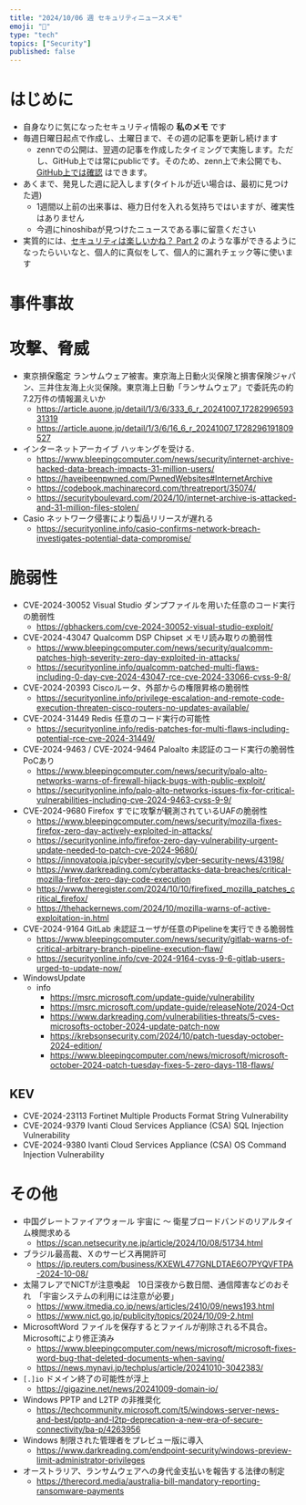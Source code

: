 ```yaml
---
title: "2024/10/06 週 セキュリティニュースメモ"
emoji: "🔖"
type: "tech"
topics: ["Security"]
published: false
---
```


# はじめに
* 自身なりに気になったセキュリティ情報の **私のメモ** です
* 毎週日曜日起点で作成し、土曜日まで、その週の記事を更新し続けます
    * zennでの公開は、翌週の記事を作成したタイミングで実施します。ただし、GitHub上では常にpublicです。そのため、zenn上で未公開でも、[GitHub上では確認](https://github.com/hinoshiba/zenn.dev/tree/main/articles) はできます。
* あくまで、発見した週に記入します(タイトルが近い場合は、最初に見つけた週)
    * 1週間以上前の出来事は、極力日付を入れる気持ちではいますが、確実性はありません
    * 今週にhinoshibaが見つけたニュースである事に留意ください
* 実質的には、[セキュリティは楽しいかね？ Part 2](https://negi.hatenablog.com/) のような事ができるようになったらいいなと、個人的に真似をして、個人的に漏れチェック等に使います

# 事件事故

# 攻撃、脅威
* 東京損保鑑定 ランサムウェア被害。東京海上日動火災保険と損害保険ジャパン、三井住友海上火災保険。東京海上日動「ランサムウェア」で委託先の約7.2万件の情報漏えいか
    * https://article.auone.jp/detail/1/3/6/333_6_r_20241007_1728299659331319 
    * https://article.auone.jp/detail/1/3/6/16_6_r_20241007_1728296191809527 
* インターネットアーカイブ ハッキングを受ける.
    * https://www.bleepingcomputer.com/news/security/internet-archive-hacked-data-breach-impacts-31-million-users/
    * https://haveibeenpwned.com/PwnedWebsites#InternetArchive
    * https://codebook.machinarecord.com/threatreport/35074/
    * https://securityboulevard.com/2024/10/internet-archive-is-attacked-and-31-million-files-stolen/
* Casio ネットワーク侵害により製品リリースが遅れる
    * https://securityonline.info/casio-confirms-network-breach-investigates-potential-data-compromise/

# 脆弱性
* CVE-2024-30052 Visual Studio ダンプファイルを用いた任意のコード実行の脆弱性
    * https://gbhackers.com/cve-2024-30052-visual-studio-exploit/  
* CVE-2024-43047 Qualcomm DSP Chipset メモリ読み取りの脆弱性
    * https://www.bleepingcomputer.com/news/security/qualcomm-patches-high-severity-zero-day-exploited-in-attacks/
    * https://securityonline.info/qualcomm-patched-multi-flaws-including-0-day-cve-2024-43047-rce-cve-2024-33066-cvss-9-8/
* CVE-2024-20393 Ciscoルータ、外部からの権限昇格の脆弱性
    * https://securityonline.info/privilege-escalation-and-remote-code-execution-threaten-cisco-routers-no-updates-available/ 
* CVE-2024-31449 Redis 任意のコード実行の可能性
    * https://securityonline.info/redis-patches-for-multi-flaws-including-potential-rce-cve-2024-31449/ 
* CVE-2024-9463 / CVE-2024-9464 Paloalto 未認証のコード実行の脆弱性PoCあり
    * https://www.bleepingcomputer.com/news/security/palo-alto-networks-warns-of-firewall-hijack-bugs-with-public-exploit/
    * https://securityonline.info/palo-alto-networks-issues-fix-for-critical-vulnerabilities-including-cve-2024-9463-cvss-9-9/
* CVE-2024-9680 Firefox すでに攻撃が観測されているUAFの脆弱性
    * https://www.bleepingcomputer.com/news/security/mozilla-fixes-firefox-zero-day-actively-exploited-in-attacks/
    * https://securityonline.info/firefox-zero-day-vulnerability-urgent-update-needed-to-patch-cve-2024-9680/
    * https://innovatopia.jp/cyber-security/cyber-security-news/43198/
    * https://www.darkreading.com/cyberattacks-data-breaches/critical-mozilla-firefox-zero-day-code-execution
    * https://www.theregister.com/2024/10/10/firefixed_mozilla_patches_critical_firefox/
    * https://thehackernews.com/2024/10/mozilla-warns-of-active-exploitation-in.html
* CVE-2024-9164 GitLab 未認証ユーザが任意のPipelineを実行できる脆弱性
    * https://www.bleepingcomputer.com/news/security/gitlab-warns-of-critical-arbitrary-branch-pipeline-execution-flaw/
    * https://securityonline.info/cve-2024-9164-cvss-9-6-gitlab-users-urged-to-update-now/
* WindowsUpdate
    * info
        * https://msrc.microsoft.com/update-guide/vulnerability
        * https://msrc.microsoft.com/update-guide/releaseNote/2024-Oct
        * https://www.darkreading.com/vulnerabilities-threats/5-cves-microsofts-october-2024-update-patch-now
        * https://krebsonsecurity.com/2024/10/patch-tuesday-october-2024-edition/
        * https://www.bleepingcomputer.com/news/microsoft/microsoft-october-2024-patch-tuesday-fixes-5-zero-days-118-flaws/

## KEV
* CVE-2024-23113 Fortinet Multiple Products Format String Vulnerability
* CVE-2024-9379 Ivanti Cloud Services Appliance (CSA) SQL Injection Vulnerability
* CVE-2024-9380 Ivanti Cloud Services Appliance (CSA) OS Command Injection Vulnerability

# その他

* 中国グレートファイアウォール 宇宙に ～ 衛星ブロードバンドのリアルタイム検閲求める
    * https://scan.netsecurity.ne.jp/article/2024/10/08/51734.html
* ブラジル最高裁、Ｘのサービス再開許可
    * https://jp.reuters.com/business/KXEWL477GNLDTAE6O7PYQVFTPA-2024-10-08/
* 太陽フレアでNICTが注意喚起　10日深夜から数日間、通信障害などのおそれ　「宇宙システムの利用には注意が必要」
    * https://www.itmedia.co.jp/news/articles/2410/09/news193.html
    * https://www.nict.go.jp/publicity/topics/2024/10/09-2.html
* MicrosoftWord ファイルを保存するとファイルが削除される不具合。Microsoftにより修正済み
    * https://www.bleepingcomputer.com/news/microsoft/microsoft-fixes-word-bug-that-deleted-documents-when-saving/
    * https://news.mynavi.jp/techplus/article/20241010-3042383/
* `[.]io` ドメイン終了の可能性が浮上
    * https://gigazine.net/news/20241009-domain-io/
* Windows PPTP and L2TP の非推奨化
    * https://techcommunity.microsoft.com/t5/windows-server-news-and-best/pptp-and-l2tp-deprecation-a-new-era-of-secure-connectivity/ba-p/4263956
* Windows 制限された管理者をプレビュー版に導入
    * https://www.darkreading.com/endpoint-security/windows-preview-limit-administrator-privileges
* オーストラリア、ランサムウェアへの身代金支払いを報告する法律の制定
    * https://therecord.media/australia-bill-mandatory-reporting-ransomware-payments
